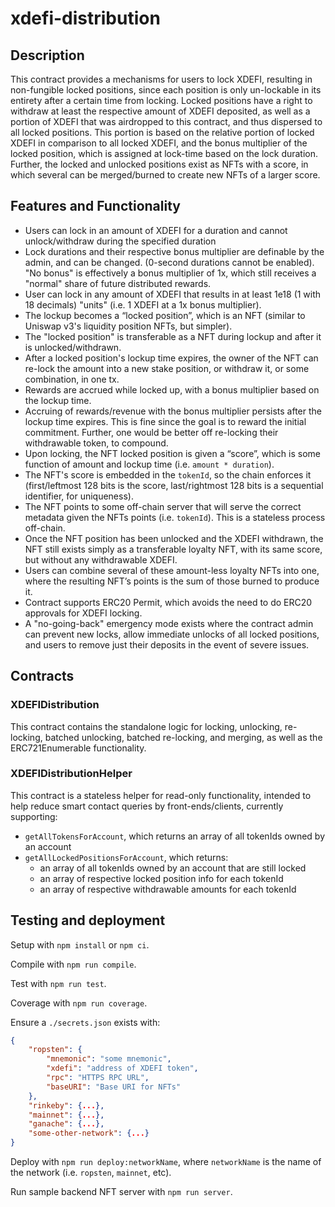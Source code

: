 # xdefi-distribution

## Description
This contract provides a mechanisms for users to lock XDEFI, resulting in non-fungible locked positions, since each position is only un-lockable in its entirety after a certain time from locking. Locked positions have a right to withdraw at least the respective amount of XDEFI deposited, as well as a portion of XDEFI that was airdropped to this contract, and thus dispersed to all locked positions. This portion is based on the relative portion of locked XDEFI in comparison to all locked XDEFI, and the bonus multiplier of the locked position, which is assigned at lock-time based on the lock duration. Further, the locked and unlocked positions exist as NFTs with a score, in which several can be merged/burned to create new NFTs of a larger score.

## Features and Functionality
- Users can lock in an amount of XDEFI for a duration and cannot unlock/withdraw during the specified duration
- Lock durations and their respective bonus multiplier are definable by the admin, and can be changed. (0-second durations cannot be enabled). "No bonus" is effectively a bonus multiplier of 1x, which still receives a "normal" share of future distributed rewards.
- User can lock in any amount of XDEFI that results in at least 1e18 (1 with 18 decimals) "units" (i.e. 1 XDEFI at a 1x bonus multiplier).
- The lockup becomes a “locked position”, which is an NFT (similar to Uniswap v3's liquidity position NFTs, but simpler).
- The "locked position" is transferable as a NFT during lockup and after it is unlocked/withdrawn.
- After a locked position's lockup time expires, the owner of the NFT can re-lock the amount into a new stake position, or withdraw it, or some combination, in one tx.
- Rewards are accrued while locked up, with a bonus multiplier based on the lockup time.
- Accruing of rewards/revenue with the bonus multiplier persists after the lockup time expires. This is fine since the goal is to reward the initial commitment. Further, one would be better off re-locking their withdrawable token, to compound.
- Upon locking, the NFT locked position is given a “score”, which is some function of amount and lockup time (i.e. `amount * duration`).
- The NFT's score is embedded in the `tokenId`, so the chain enforces it (first/leftmost 128 bits is the score, last/rightmost 128 bits is a sequential identifier, for uniqueness).
- The NFT points to some off-chain server that will serve the correct metadata given the NFTs points (i.e. `tokenId`). This is a stateless process off-chain.
- Once the NFT position has been unlocked and the XDEFI withdrawn, the NFT still exists simply as a transferable loyalty NFT, with its same score, but without any withdrawable XDEFI.
- Users can combine several of these amount-less loyalty NFTs into one, where the resulting NFT’s points is the sum of those burned to produce it.
- Contract supports ERC20 Permit, which avoids the need to do ERC20 approvals for XDEFI locking.
- A "no-going-back" emergency mode exists where the contract admin can prevent new locks, allow immediate unlocks of all locked positions, and users to remove just their deposits in the event of severe issues.

## Contracts

### XDEFIDistribution

This contract contains the standalone logic for locking, unlocking, re-locking, batched unlocking, batched re-locking, and merging, as well as the ERC721Enumerable functionality.

### XDEFIDistributionHelper

This contract is a stateless helper for read-only functionality, intended to help reduce smart contact queries by front-ends/clients, currently supporting:
- `getAllTokensForAccount`, which returns an array of all tokenIds owned by an account
- `getAllLockedPositionsForAccount`, which returns:
    - an array of all tokenIds owned by an account that are still locked
    - an array of respective locked position info for each tokenId
    - an array of respective withdrawable amounts for each tokenId

## Testing and deployment

Setup with `npm install` or `npm ci`.

Compile with `npm run compile`.

Test with `npm run test`.

Coverage with `npm run coverage`.

Ensure a `./secrets.json` exists with:
```json
{
    "ropsten": {
        "mnemonic": "some mnemonic",
        "xdefi": "address of XDEFI token",
        "rpc": "HTTPS RPC URL",
        "baseURI": "Base URI for NFTs"
    },
    "rinkeby": {...},
    "mainnet": {...},
    "ganache": {...},
    "some-other-network": {...}
}
```

Deploy with `npm run deploy:networkName`, where `networkName` is the name of the network (i.e. `ropsten`, `mainnet`, etc).

Run sample backend NFT server with `npm run server`.
